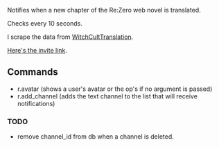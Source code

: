 Notifies when a new chapter of the Re:Zero web novel is translated.

Checks every 10 seconds.

I scrape the data from [WitchCultTranslation](https://witchculttranslation.com/).

[Here's the invite link](https://discord.com/api/oauth2/authorize?client_id=834692619392385074&permissions=2148002880&scope=bot).

## Commands

- r.avatar (shows a user's avatar or the op's if no argument is passed)
- r.add_channel (adds the text channel to the list that will receive notifications)

### TODO

- remove channel_id from db when a channel is deleted.

